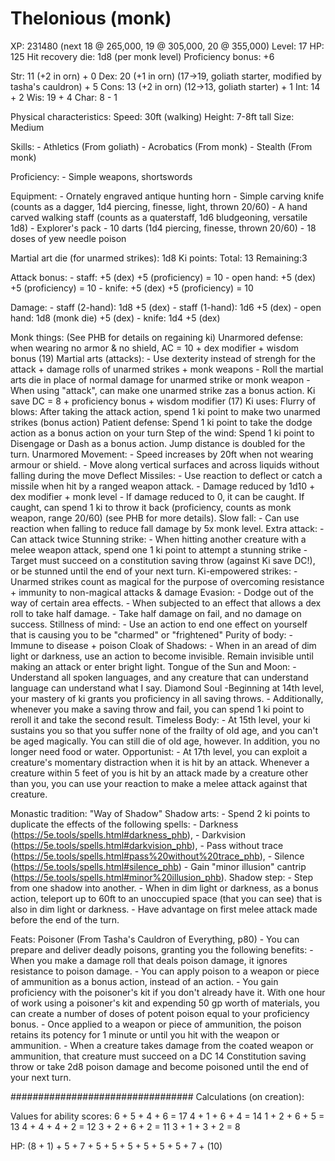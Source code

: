 # Thelonious (monk)

XP: 231480 (next 18 @ 265,000, 19 @ 305,000, 20 @ 355,000)
Level: 17
HP: 125
Hit recovery die: 1d8 (per monk level)
Proficiency bonus: +6

Str: 11 (+2 in orn)                                             + 0
Dex: 20 (+1 in orn) (17->19, goliath starter, modified by tasha's cauldron) + 5
Cons: 13 (+2 in orn) (12->13, goliath starter)                  + 1
Int: 14                                                         + 2
Wis: 19                                                         + 4
Char: 8                                                         - 1

Physical characteristics:
    Speed: 30ft (walking)
    Height: 7-8ft tall
    Size: Medium

Skills:
    - Athletics (From goliath)
    - Acrobatics (From monk)
    - Stealth (From monk)

Proficiency:
    - Simple weapons, shortswords

Equipment:
    - Ornately engraved antique hunting horn
    - Simple carving knife (counts as a dagger, 1d4 piercing, finesse, light, thrown 20/60)
    - A hand carved walking staff (counts as a quaterstaff, 1d6 bludgeoning, versatile 1d8)
    - Explorer's pack
    - 10 darts (1d4 piercing, finesse, thrown 20/60)
    - 18 doses of yew needle poison

Martial art die (for unarmed strikes): 1d8
Ki points:
    Total: 13
    Remaining:3

Attack bonus:
    - staff: +5 (dex) +5 (proficiency) = 10
    - open hand: +5 (dex) +5 (proficiency) = 10
    - knife: +5 (dex) +5 (proficiency) = 10

Damage:
    - staff (2-hand): 1d8 +5 (dex)
    - staff (1-hand): 1d6 +5 (dex)
    - open hand:      1d8 (monk die) +5 (dex)
    - knife:          1d4 +5 (dex)

Monk things:
    (See PHB for details on regaining ki)
    Unarmored defense:
        when wearing no armor & no shield, AC = 10 + dex modifier + wisdom bonus (19)
    Martial arts (attacks):
        - Use dexterity instead of strengh for the attack + damage rolls of unarmed strikes + monk weapons
        - Roll the martial arts die in place of normal damage for unarmed strike or monk weapon
        - When using "attack", can make one unarmed strike zas a bonus action.
    Ki save DC = 8 + proficiency bonus + wisdom modifier (17)
    Ki uses:
        Flurry of blows: After taking the attack action, spend 1 ki point to make two unarmed strikes (bonus action)
        Patient defense: Spend 1 ki point to take the dodge action as a bonus action on your turn
        Step of the wind: Spend 1 ki point to Disengage or Dash as a bonus action. Jump distance is doubled for the turn.
    Unarmored Movement:
        - Speed increases by 20ft when not wearing armour or shield.
        - Move along vertical surfaces and across liquids without falling during the move
    Deflect Missiles:
        - Use reaction to deflect or catch a missile when hit by a ranged weapon attack.
        - Damage reduced by 1d10 + dex modifier + monk level
        - If damage reduced to 0, it can be caught. If caught, can spend 1 ki to throw it back (proficiency, counts as monk weapon, range 20/60) (see PHB for more details).
    Slow fall:
        - Can use reaction when falling to reduce fall damage by 5x monk level.
    Extra attack:
        - Can attack twice
    Stunning strike:
        - When hitting another creature with a melee weapon attack, spend one 1 ki point to attempt a stunning strike
        - Target must succeed on a constitution saving throw (against Ki save DC!), or be stunned until the end of your next turn.
    Ki-empowered strikes:
        - Unarmed strikes count as magical for the purpose of overcoming resistance + immunity to non-magical attacks & damage
    Evasion:
        - Dodge out of the way of certain area effects.
        - When subjected to an effect that allows a dex roll to take half damage.
        - Take half damage on fail, and no damage on success.
    Stillness of mind:
        - Use an action to end one effect on yourself that is causing you to be "charmed" or "frightened"
    Purity of body:
        - Immune to disease + poison
    Cloak of Shadows:
        - When in an aread of dim light or darkness, use an action to become invisible. Remain invisible until making an attack or enter bright light.
    Tongue of the Sun and Moon:
        - Understand all spoken languages, and any creature that can understand language can understand what I say.
    Diamond Soul
        -Beginning at 14th level, your mastery of ki grants you proficiency in all saving throws.
        - Additionally, whenever you make a saving throw and fail, you can spend 1 ki point to reroll it and take the second result.
    Timeless Body:
        - At 15th level, your ki sustains you so that you suffer none of the frailty of old age, and you can't be aged magically. You can still die of old age, however. In addition, you no longer need food or water.
    Opportunist:
        - At 17th level, you can exploit a creature's momentary distraction when it is hit by an attack. Whenever a creature within 5 feet of you is hit by an attack made by a creature other than you, you can use your reaction to make a melee attack against that creature.


Monastic tradition:
    "Way of Shadow"
    Shadow arts:
        - Spend 2 ki points to duplicate the effects of the following spells:
            - Darkness (https://5e.tools/spells.html#darkness_phb),
            - Darkvision (https://5e.tools/spells.html#darkvision_phb),
            - Pass without trace (https://5e.tools/spells.html#pass%20without%20trace_phb),
            - Silence (https://5e.tools/spells.html#silence_phb)
        - Gain "minor illusion" cantrip (https://5e.tools/spells.html#minor%20illusion_phb).
    Shadow step:
        - Step from one shadow into another.
        - When in dim light or darkness, as a bonus action, teleport up to 60ft to an unoccupied space (that you can see) that is also in dim light or darkness.
        - Have advantage on first melee attack made before the end of the turn.

Feats:
    Poisoner (From Tasha's Cauldron of Everything, p80)
        - You can prepare and deliver deadly poisons, granting you the following benefits:
        - When you make a damage roll that deals poison damage, it ignores resistance to poison damage.
        - You can apply poison to a weapon or piece of ammunition as a bonus action, instead of an action.
        - You gain proficiency with the poisoner's kit if you don't already have it. With one hour of work using a poisoner's kit and expending 50 gp worth of materials, you can create a number of doses of potent poison equal to your proficiency bonus.
        - Once applied to a weapon or piece of ammunition, the poison retains its potency for 1 minute or until you hit with the weapon or ammunition.
        - When a creature takes damage from the coated weapon or ammunition, that creature must succeed on a DC 14 Constitution saving throw or take 2d8 poison damage and become poisoned until the end of your next turn.


#################################
Calculations (on creation):

Values for ability scores:
6 + 5 + 4 + 6 = 17
4 + 1 + 6 + 4 = 14
1 + 2 + 6 + 5 = 13
4 + 4 + 4 + 2 = 12
3 + 2 + 6 + 2 = 11
3 + 1 + 3 + 2 = 8

HP:
(8 + 1) + 5 + 7 + 5 + 5 + 5 + 5 + 5 + 5 + 7 + (10)